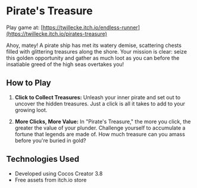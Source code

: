 # Pirate's Treasure

Play game at: [https://twillecke.itch.io/endless-runner](https://twillecke.itch.io/pirates-treasure)


Ahoy, matey! A pirate ship has met its watery demise, scattering chests filled with glittering treasures along the shore. Your mission is clear: seize this golden opportunity and gather as much loot as you can before the insatiable greed of the high seas overtakes you!

## How to Play

1. **Click to Collect Treasures:** Unleash your inner pirate and set out to uncover the hidden treasures. Just a click is all it takes to add to your growing loot.

2. **More Clicks, More Value:** In "Pirate's Treasure," the more you click, the greater the value of your plunder. Challenge yourself to accumulate a fortune that legends are made of. How much treasure can you amass before you're buried in gold?

## Technologies Used

- Developed using Cocos Creator 3.8
- Free assets from itch.io store
